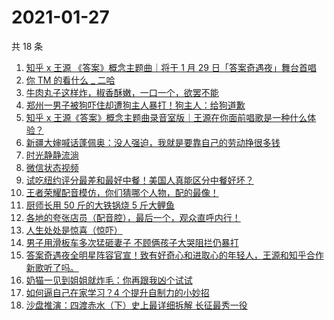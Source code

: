 # 2021-01-27

共 18 条

<!-- BEGIN ZHIHUVIDEO -->
<!-- 最后更新时间 Wed Jan 27 2021 05:06:28 GMT+0800 (CST) -->
1. [知乎 x 王源 《答案》概念主题曲｜将于 1 月 29 日「答案奇遇夜」舞台首唱](https://www.zhihu.com/zvideo/1337135207913426945)
1. [你 TM 的看什么 _ 二哈](https://www.zhihu.com/zvideo/1337436942435778560)
1. [牛肉丸子这样炸，椒香酥嫩，一口一个，欲罢不能](https://www.zhihu.com/zvideo/1337424596250341376)
1. [郑州一男子被狗吓住却遭狗主人暴打！狗主人：给狗道歉](https://www.zhihu.com/zvideo/1335950278902665216)
1. [知乎 x 王源《答案》概念主题曲录音室版｜王源在你面前唱歌是一种什么体验？](https://www.zhihu.com/zvideo/1337354382502322176)
1. [新疆大婶喊话蓬佩奥：没人强迫，我就是要靠自己的劳动挣很多钱](https://www.zhihu.com/zvideo/1337470890360651777)
1. [时光静静流淌](https://www.zhihu.com/zvideo/1337496383906480129)
1. [微信状态视频](https://www.zhihu.com/zvideo/1337511772879159296)
1. [试吃纽约评分最差和最好中餐！美国人真能区分中餐好坏？](https://www.zhihu.com/zvideo/1337351629709344768)
1. [王者荣耀配音模仿，你们猜哪个人物，配的最像！](https://www.zhihu.com/zvideo/1337427764975759360)
1. [厨师长用 50 斤的大铁锅烧 5 斤大鲤鱼](https://www.zhihu.com/zvideo/1337401406677446656)
1. [各地的夸张店员（配音腔），最后一个，观众直呼内行！](https://www.zhihu.com/zvideo/1337062127010054144)
1. [人生处处是惊喜（惊吓）](https://www.zhihu.com/zvideo/1337158128597934080)
1. [男子用滑板车多次猛砸妻子 不顾俩孩子大哭阻拦仍暴打](https://www.zhihu.com/zvideo/1337445841641590787)
1. [答案奇遇夜全明星阵容官宣！致有好奇心和进取心的年轻人，王源和知乎合作新歌听了吗。](https://www.zhihu.com/zvideo/1336352542163808256)
1. [奶猫一见到姐姐就炸毛：你再跟我凶个试试](https://www.zhihu.com/zvideo/1337076410162925568)
1. [如何逼自己在家学习？4 个提升自制力的小妙招](https://www.zhihu.com/zvideo/1337350309589938176)
1. [沙盘推演：四渡赤水（下）史上最详细拆解 长征最秀一役](https://www.zhihu.com/zvideo/1337090800715284480)
<!-- END ZHIHUVIDEO -->
